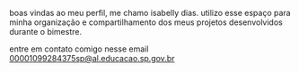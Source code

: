 boas vindas ao meu perfil, me chamo isabelly dias.
utilizo esse espaço para minha organização e compartilhamento dos meus projetos desenvolvidos durante o bimestre.

entre em contato comigo nesse email 00001099284375sp@al.educacao.sp.gov.br
